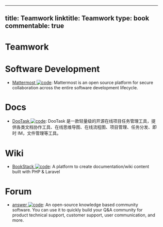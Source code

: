 
---
title: Teamwork
linktitle: Teamwork
type: book
commentable: true
---

# Teamwork

# Software Development

- [Mattermost ![code](https://ng-tech.icu/assets/code.svg)](https://github.com/mattermost/mattermost-server): Mattermost is an open source platform for secure collaboration across the entire software development lifecycle.

# Docs

- [DooTask ![code](https://ng-tech.icu/assets/code.svg)](https://github.com/kuaifan/dootask): DooTask 是一款轻量级的开源在线项目任务管理工具，提供各类文档协作工具、在线思维导图、在线流程图、项目管理、任务分发、即时 IM，文件管理等工具。

# Wiki

- [BookStack ![code](https://ng-tech.icu/assets/code.svg)](https://github.com/BookStackApp/BookStack): A platform to create documentation/wiki content built with PHP & Laravel

# Forum

- [answer ![code](https://ng-tech.icu/assets/code.svg)](https://github.com/answerdev/answer): An open-source knowledge based community software. You can use it to quickly build your Q&A community for product technical support, customer support, user communication, and more.

    
